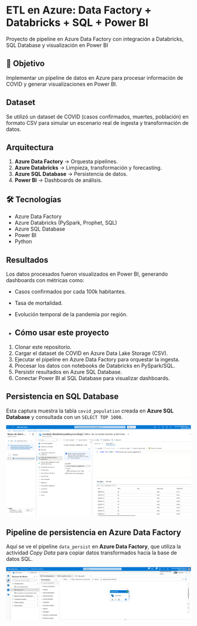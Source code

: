 # ETL en Azure: Data Factory + Databricks + SQL + Power BI
Proyecto de pipeline en Azure Data Factory con integración a Databricks, SQL Database y visualización en Power BI

## 🚀 Objetivo
Implementar un pipeline de datos en Azure para procesar información de COVID y generar visualizaciones en Power BI.

## Dataset
Se utilizó un dataset de COVID (casos confirmados, muertes, población) en formato CSV para simular un escenario real de ingesta y transformación de datos.

## Arquitectura
1. **Azure Data Factory** → Orquesta pipelines.
2. **Azure Databricks** → Limpieza, transformación y forecasting.
3. **Azure SQL Database** → Persistencia de datos.
4. **Power BI** → Dashboards de análisis.

## 🛠️ Tecnologías
- Azure Data Factory
- Azure Databricks (PySpark, Prophet, SQL)
- Azure SQL Database
- Power BI
- Python

## Resultados
Los datos procesados fueron visualizados en Power BI, generando dashboards con métricas como:
- Casos confirmados por cada 100k habitantes.
- Tasa de mortalidad.
- Evolución temporal de la pandemia por región.

- ## Cómo usar este proyecto
1. Clonar este repositorio.
2. Cargar el dataset de COVID en Azure Data Lake Storage (CSV).
3. Ejecutar el pipeline en Azure Data Factory para orquestar la ingesta.
4. Procesar los datos con notebooks de Databricks en PySpark/SQL.
5. Persistir resultados en Azure SQL Database.
6. Conectar Power BI al SQL Database para visualizar dashboards.

## Persistencia en SQL Database
Esta captura muestra la tabla `covid_population` creada en **Azure SQL Database** y consultada con un `SELECT TOP 1000`.

![SQL Database](pictures/sql_database.PNG)


## Pipeline de persistencia en Azure Data Factory
Aquí se ve el pipeline `data_persist` en **Azure Data Factory**, que utiliza la actividad *Copy Data* para copiar datos transformados hacia la base de datos SQL.

![Pipeline Copy Data](pictures/copy_data_pipeline.PNG)



